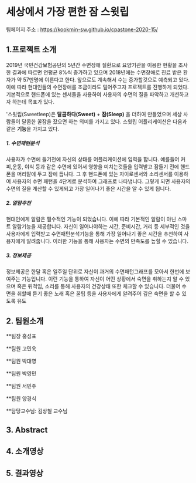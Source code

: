 
# 세상에서 가장 편한 잠 스윗립
팀페이지 주소 : https://kookmin-sw.github.io/cpastone-2020-15/

## 1.프로젝트 소개
2019년 국민건강보험공단의 5년간 수면장애 질환으로 요양기관을 이용한 현황을 조사한 결과에 따르면 연평균 8%씩 증가하고 있으며 2018년에는 수면장애로 진료 받은 환자가 약 57만명에 이른다고 한다. 앞으로도 계속해서 수는 증가할것으로 예측되고 있다. 이에 따라 현대인들의 수면장애를 조금이라도 덜어주고자 프로젝트를 진행하게 되었다. 기본적으로 핸드폰에 있는 센서들을 사용하여 사용자의 수면의 질을 파악하고 개션하고자 하는데 목표가 있다.

'스윗립(Sweetleep)은 **달콤하다(Sweet)** + **잠(Sleep)** 을 더하여 만들었으며 세상 사람들이 달콤한 꿀잠을 잤으면 하는 의미를 가지고 있다. 스윗립 어플리케이션은 다음과 같은 **기능**을 가지고 있다. 

##### 1. 수면패턴분석

사용자가 수면에 들기전에 자신의 상태를 어플리케이션에 입력을 합니다. 예를들어 커피,운동, 야식 등과 같은 수면에 있어서 영향을 미치는것들을 입력받고 잠들기 전에 핸드폰을 머리맡에 두고 잠에 듭니다. 그 후 핸드폰에 있는 자이로센서와 소리센서를 이용하여 사용자의 수면 패턴을 4단계로 분석하여 그래프로 나타냅니다. 그렇게 되면 사용자의 수면의 질을 계산할 수 있게되고 가장 일어나기 좋은 시간을 알 수 있게 됩니다. 

##### 2. 알람추천 

현대인에게 알람은 필수적인 기능이 되었습니다. 이에 따라 기본적인 알람이 아닌 스마트 알람기능을 제공합니다. 자신이 일어나야하는 시간, 준비시간, 거리 등 세부적인 것을 사용자에게 입력받고 수면패턴분석기능을 통해 가장 일어나기 좋은 시간을 추천하여 사용자에게 알려줍니다. 이러한 기능을 통해 사용자는 수면의 만족도를 높힐 수 있습니다.

##### 3. 정보제공

정보제공은 한달 혹은 일주일 단위로 자신이 과거의 수면패턴그래프를 모아서 한번에 보여주는 기능입니다. 이런 기능을 통하여 자신이 어떤 상황에서 숙면을 취하는지 알 수 있으며 혹은 뒤척임, 소리를 통해 사용자의 건강상태 또한 체크할 수 있습니다. 더불어 수면을 취할때 듣기 좋은 노래 혹은 꿀팁 등을 사용자에게 알려주어 깊은 숙면을 할 수 있도록 유도

## 2. 팀원소개

**팀장 홍성표

**팀원 고민욱

**팀원 박대영

**팀원 박영민

**팀원 서민주

**팀원 양경식

**담당교수님: 김상철 교수님

## 3. Abstract
## 4. 소개영상
## 5. 결과영상


